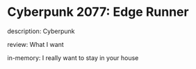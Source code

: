 # Cyberpunk 2077: Edge Runner

description: Cyberpunk

review: What I want

in-memory: I really want to stay in your house
